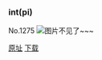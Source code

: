### int(pi)
No.1275
![图片不见了~~~](https://imgs.xkcd.com/comics/int_pi.png)

[原址](https://xkcd.com//1275) [下载](https://imgs.xkcd.com/comics/int_pi.png)

